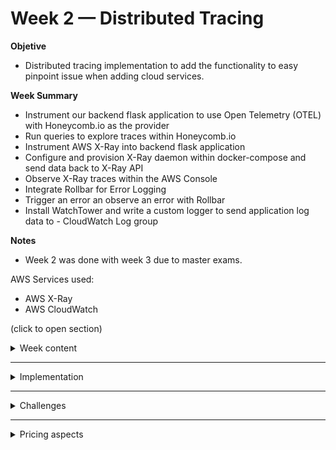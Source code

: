 # Week 2 — Distributed Tracing

__Objetive__ 
* Distributed tracing implementation to add the functionality to easy pinpoint issue when adding cloud services.
        
__Week Summary__
* Instrument our backend flask application to use Open Telemetry (OTEL) with Honeycomb.io as the provider
* Run queries to explore traces within Honeycomb.io
* Instrument AWS X-Ray into backend flask application
* Configure and provision X-Ray daemon within docker-compose and send data back to X-Ray API
* Observe X-Ray traces within the AWS Console
* Integrate Rollbar for Error Logging
* Trigger an error an observe an error with Rollbar
* Install WatchTower and write a custom logger to send application log data to - CloudWatch Log group

__Notes__ 
* Week 2 was done with week 3 due to master exams.
        
AWS Services used:
* AWS X-Ray
* AWS CloudWatch

(click to open section)

<details><summary>Week content</summary>

<br/><br/> 

### What is observability?
>Observability is the extent to which the internal states of a system can be inferred from externally available data. An observable software system provides the ability to understand any issue that arises. Conventionally, __the three pillars of observability data are metrics, logs and traces.__

### What are traces?

>A trace represents the entire journey of a request or action as it moves through all the nodes of a distributed system.

### What are logs?

>A log file is a computer-generated data file that contains information about usage patterns, activities, and operations within an operating system, application, server or another device. Log files show whether resources are performing properly and optimally.\
>On-Premise logs: infraestructure , applications, anti-virus, Firewall..
>Cloud Logs: infraestructure** , applications**, anti-virus, Firewall..

### Observability vs Monotoring
        
Problem of logging
- Time-consuming
- Tons of data with no context for why of the security events
- Needles in a haystack to find things
- Increase alert fatigue for SOC team and application team

Why Observability?
- Decreased alert fatigue
- Visibility of end2end of logs, metrics and tracing
- troubleshoot and resolve things quickly
- Understand application health
- Accelerate team collaboration
- Reduce overall operational cost
- Increase customer satisfaction

![Observability vs Monotoring](assets/week2_obsvsmonit.jpeg)


### What is Observability in AWS?

>Open-source solutions, giving you the ability to understand what is happening across your technology stack at any time. AWS observability lets you collect, correlate, aggregate, and analyze telemetry in your network, infrastructure, and applications in the cloud, hybrid, or on-premises environments so you can gain insights into the behavior, performance, and health of your system. 
>These insights help you detect, investigate, and remediate problems faster; and coupled with artificial intelligence and machine learning, proactively react, predict, and prevent problems.
        
Obeservability services in AWS
- AWS Cloudwatch logs
- AWS Cloudwatch metrics
- AWS X Ray traces

***Instrumentation*** is what helps you to create or produce logs metrics traces.

![Observability AWS Tools](assets/week2_aws_observabilitytools.jpeg)

[AWS Observability](https://aws.amazon.com/cloudops/monitoring-and-observability/?whats-new-cards.sort-by=item.additionalFields.postDateTime&whats-new-cards.sort-order=desc&blog-posts-cards.sort-by=item.additionalFields.createdDate&blog-posts-cards.sort-order=desc)

### For what are we using Honeycomb? To visualice and read the data extracted.

>Is a software debugging tool that can help you solve problems faster within your distributed services. Honeycomb provides full stack observability—designed for high cardinality data and collaborative problem solving, enabling engineers to deeply understand and debug production software together.

[HoneyComb](https://www.honeycomb.io)

### How are we sending the traces, metrics and logs to HoneyComb? OpenTelemetry

> Honeycomb supports OpenTelemetry, the CNCF open standard for sending traces, metrics, and logs. If your application is already instrumented for OpenTelemetry, you can send OTLP data directly to Honeycomb’s endpoint.

[OpenTelemetry](https://docs.honeycomb.io/getting-data-in/opentelemetry-overview/)

What is middleware for web applications?
        
> Middleware is software that different applications use to communicate with each other. It provides functionality to connect applications intelligently and efficiently so that you can innovate faster. Middleware acts as a bridge between diverse technologies, tools, and databases so that you can integrate them seamlessly into a single system. The single system then provides a unified service to its users. For example, a Windows frontend application sends and receives data from a Linux backend server, but the application users are unaware of the difference.
 
        
What is a Daemon?

>A daemon is a process that runs in the background rather than under the direct control of the user. Although you run docker commands on your host machine, these commands do none of the processing on your Docker containers and images. They are frequently also servers that accept requests from clients to perform actions for them.

![Docker Daemons](assets/week2_daemons.png)

### What is AWS X-RAY?
>AWS X-Ray provides a complete view of requests as they travel through your application and filters visual data across payloads, functions, traces, services, APIs, and more with no-code and low-code motions.

[AWS X-RAY](https://aws.amazon.com/xray/?nc1=h_ls)

![AWS X-RAY](assets/week2_awsxray.png)

[Configuring the AWS X-Ray daemon](https://docs.aws.amazon.com/xray/latest/devguide/xray-daemon-configuration.html)

[What are the best practises for setting up x-ray daemon?](https://stackoverflow.com/questions/54236375/what-are-the-best-practises-for-setting-up-x-ray-daemon)

![Best practices](assets/week2_xraybestpractices.png)

[AWS X-RAY:SDK python](https://docs.aws.amazon.com/xray/latest/devguide/xray-sdk-python.html)

[AWS X-RAY:SDK python](https://github.com/aws/aws-xray-sdk-python)



</details>

--------------------------------------------------------------------------------------------------------------------------------

<details><summary>Implementation</summary>
<br></br>

[Implementation code](https://github.com/PericoLedesma/aws-bootcamp-cruddur-2023/blob/main/week_instructions/week2.md)


1. Instrument our backend flask application to use Open Telemetry (OTEL) with Honeycomb.io as the provider
   * Set up the endpoint in the honeycomb.ai API
   * Service name is the name of the span
   * Each endpoint as a service object. Each endpoint is modular and points to a service in the back in our application.
   * To create spans we need tracers that will send the data to the API
   * [To include tracers in other parts](https://devpress.csdn.net/python/62f4e4c27e66823466189204.html)
        
2. Run queries to explore traces within Honeycomb.io
   * Right panel we can search for our tracers
        
![Honeycomb.ai traces](assets/wek2_trace.png)
        
![Honeycomb.ai metrics](assets/week2_metrics.png)
        
![Honeycomb.ai traces](assets/wee2_metrics1.2.png)
        
![Honeycomb.ai traces](assets/week2_metric2.png)
              
3. Instrument AWS X-Ray into backend flask application
   * [We create groups of X-RAYS traces: to group traces together](https://eu-central-1.console.aws.amazon.com/cloudwatch/home?region=eu-central-1#xray:settings/groups)
   * [We create a sampling rule to control how much information we see.](https://eu-central-1.console.aws.amazon.com/cloudwatch/home?region=eu-central-1#xray:settings/sampling-rules)

4. Configure and provision X-Ray daemon within docker-compose and send data back to X-Ray API

   * We need a docker daemon to make it work. 
 
   * [X-RAY-SED-Python]([assets/week2_trace.png](https://docs.aws.amazon.com/xray/latest/devguide/xray-sdk-python.html))
         
   * [X-RAY-SED-Python Github Repository]([assets/week2_trace.png](https://github.com/aws/aws-xray-sdk-python))        
        
   * How to install daemon [Documentation](https://docs.aws.amazon.com/xray/latest/devguide/xray-daemon.html)
        
5. Observe X-Ray traces within the AWS Console
   * [X-RAY subsegments](https://olley.hashnode.dev/aws-free-cloud-bootcamp-instrumenting-aws-x-ray-subsegments)

6. Integrate Rollbar for Error Logging
   * [Reports](https://rollbar.com/rgzledesma/all/items/?sort=%5Bobject%20Object%5D&status=active&date_from=&date_to=&environments=production&activated_to=&framework=&levels=10&levels=20&levels=30&levels=40&levels=50&activated_from=&offset=0&timezone=Europe%2FBerlin&assigned_user=&date_filtering=seen&projects=624482&query=&enc_query=)
        
7. Trigger an error an observe an error with Rollbar
        
8. Install WatchTower and write a custom logger to send application log data to CloudWatch Log group
   * Watchtower: library in python to habdle cloudwatch logs. [Documentation](https://pypi.org/project/watchtower/)
   * Carefull cloudwatch cost money. Same xray. Not much. We disable it.

Troubles during implementation.     
>I had issures becuase the was a step that I miss or was not explained and I lost some days strying to fix it. We have to go to the frontend repository and install npm. Because I did not run this step i was stak for a while. I thought the npm was installed with the docker file


</details>

--------------------------------------------------------------------------------------------------------------------------------

<details><summary>Challenges</summary>

- [ ] Adding Attributes to Spans 
- [ ] Instrument Honeycomb for the frontend-application to observe network latency between frontend and backend[HARD]
- [ ] Add custom instrumentation to Honeycomb to add more attributes eg. UserId, Add a custom span What would we usefull for us
- [ ] Run custom queries in Honeycomb and save them later eg. Latency by UserID, Recent Traces
- [ ] Add aditional information rollbar
       


</details>

--------------------------------------------------------------------------------------------------------------------------------


<details><summary>Pricing aspects</summary>

<br/><br/> 
        
* 100 million monthly events are included in the Honeycomb free tier       
* The Rollbar free tier includes up to 5,000 events per month, which can include error events, logged errors, and custom events.
* On the AWS X-Ray free tier, you can trace up to 100,000 requests per month at no charge.
* Cloudwatch (always free tier):
        - 10 custom metrics and alarm
        - 1.000.000 API request
        - 5GB of log dataingestion and 5 GB of log Data Archive
        - 3 Dashboards with up to 50 Metrics each per month
  
        
        
</details>
